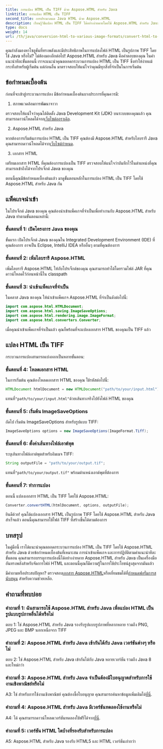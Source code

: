 ```yaml
---
title: การแปลง HTML เป็น TIFF ด้วย Aspose.HTML สำหรับ Java
linktitle: การแปลง HTML เป็น TIFF
second_title: การประมวลผล Java HTML ด้วย Aspose.HTML
description: เรียนรู้วิธีแปลง HTML เป็น TIFF ได้อย่างง่ายดายโดยใช้ Aspose.HTML สำหรับ Java คำแนะนำทีละขั้นตอนเพื่อการจัดการเอกสารอย่างมีประสิทธิภาพ
type: docs
weight: 14
url: /th/java/conversion-html-to-various-image-formats/convert-html-to-tiff/
---
```

คุณกำลังมองหาโซลูชันที่ทรงพลังและมีประสิทธิภาพในการแปลงไฟล์ HTML เป็นรูปภาพ TIFF โดยใช้ Java หรือไม่? ไม่ต้องมองอีกต่อไป! Aspose.HTML สำหรับ Java คือคำตอบของคุณ ในคำแนะนำทีละขั้นตอนนี้ เราจะแนะนำคุณตลอดกระบวนการแปลง HTML เป็น TIFF ซึ่งทำให้ง่ายแม้กระทั่งสำหรับผู้เริ่มต้น แต่ก่อนอื่น มาตรวจสอบให้แน่ใจว่าคุณมีทุกสิ่งที่จำเป็นในการเริ่มต้น

## ข้อกำหนดเบื้องต้น

ก่อนที่จะเข้าสู่กระบวนการแปลง มีข้อกำหนดเบื้องต้นบางประการที่คุณควรมี:

1. สภาพแวดล้อมการพัฒนาจาวา

 ตรวจสอบให้แน่ใจว่าคุณได้ติดตั้ง Java Development Kit (JDK) บนระบบของคุณแล้ว คุณสามารถดาวน์โหลดได้จาก[เว็บไซต์ออราเคิล](https://www.oracle.com/java/technologies/javase-downloads.html).

2. Aspose.HTML สำหรับ Java

 หากต้องการเริ่มต้นการแปลง HTML เป็น TIFF คุณต้องมี Aspose.HTML สำหรับไลบรารี Java คุณสามารถดาวน์โหลดได้จาก[เว็บไซต์กำหนด](https://releases.aspose.com/html/java/).

3. เอกสาร HTML

เตรียมเอกสาร HTML ที่คุณต้องการแปลงเป็น TIFF ตรวจสอบให้แน่ใจว่าบันทึกไว้ในตำแหน่งที่คุณสามารถเข้าถึงได้จากโปรเจ็กต์ Java ของคุณ

ตอนนี้คุณมีข้อกำหนดเบื้องต้นแล้ว มาดูขั้นตอนหลักในการแปลง HTML เป็น TIFF โดยใช้ Aspose.HTML สำหรับ Java กัน

## แพ็คเกจนำเข้า

ในโปรเจ็กต์ Java ของคุณ คุณต้องนำเข้าแพ็คเกจที่จำเป็นเพื่อทำงานกับ Aspose.HTML สำหรับ Java ทำตามขั้นตอนเหล่านี้:

### ขั้นตอนที่ 1: เปิดโครงการ Java ของคุณ

ขั้นแรก เปิดโปรเจ็กต์ Java ของคุณใน Integrated Development Environment (IDE) ที่คุณต้องการ อาจเป็น Eclipse, IntelliJ IDEA หรืออื่นๆ ตามที่คุณต้องการ

### ขั้นตอนที่ 2: เพิ่มไลบรารี Aspose.HTML

เพิ่มไลบรารี Aspose.HTML ให้กับโปรเจ็กต์ของคุณ คุณสามารถทำได้โดยรวมไฟล์ JAR ที่คุณดาวน์โหลดไว้ก่อนหน้านี้ใน classpath

### ขั้นตอนที่ 3: นำเข้าแพ็คเกจที่จำเป็น

ในคลาส Java ของคุณ ให้นำเข้าแพ็คเกจ Aspose.HTML ที่จำเป็นดังต่อไปนี้:

```java
import com.aspose.html.HTMLDocument;
import com.aspose.html.saving.ImageSaveOptions;
import com.aspose.html.rendering.image.ImageFormat;
import com.aspose.html.converters.Converter;
```

เมื่อคุณนำเข้าแพ็คเกจที่จำเป็นแล้ว คุณก็พร้อมที่จะแปลงเอกสาร HTML ของคุณเป็น TIFF แล้ว

## แปลง HTML เป็น TIFF

กระบวนการแปลงสามารถแบ่งออกเป็นหลายขั้นตอน:

### ขั้นตอนที่ 4: โหลดเอกสาร HTML

ในการเริ่มต้น คุณต้องโหลดเอกสาร HTML ของคุณ ใช้รหัสต่อไปนี้:

```java
HTMLDocument htmlDocument = new HTMLDocument("path/to/your/input.html");
```

 แทนที่`"path/to/your/input.html"`ด้วยเส้นทางจริงไปยังไฟล์ HTML ของคุณ

### ขั้นตอนที่ 5: เริ่มต้น ImageSaveOptions

ถัดไป เริ่มต้น ImageSaveOptions สำหรับรูปแบบ TIFF:

```java
ImageSaveOptions options = new ImageSaveOptions(ImageFormat.Tiff);
```

### ขั้นตอนที่ 6: ตั้งค่าเส้นทางไฟล์เอาต์พุต

ระบุเส้นทางไฟล์เอาต์พุตสำหรับอิมเมจ TIFF:

```java
String outputFile = "path/to/your/output.tif";
```

 แทนที่`"path/to/your/output.tif"` พร้อมตำแหน่งเอาต์พุตที่ต้องการ

### ขั้นตอนที่ 7: ทำการแปลง

ตอนนี้ แปลงเอกสาร HTML เป็น TIFF โดยใช้ Aspose.HTML:

```java
Converter.convertHTML(htmlDocument, options, outputFile);
```

ยินดีด้วย! คุณได้แปลงเอกสาร HTML เป็นรูปภาพ TIFF โดยใช้ Aspose.HTML สำหรับ Java สำเร็จแล้ว ตอนนี้คุณสามารถใช้ไฟล์ TIFF ที่สร้างขึ้นได้ตามต้องการ

## บทสรุป

ในคู่มือนี้ เราได้แนะนำคุณตลอดกระบวนการแปลง HTML เป็น TIFF โดยใช้ Aspose.HTML สำหรับ Java ด้วยข้อกำหนดเบื้องต้นที่เหมาะสม การนำเข้าแพ็คเกจ และการปฏิบัติตามคำแนะนำทีละขั้นตอน คุณสามารถบรรลุการแปลงนี้ได้อย่างง่ายดาย Aspose.HTML สำหรับ Java เป็นเครื่องมืออันทรงพลังสำหรับจัดการไฟล์ HTML และตอนนี้คุณก็มีความรู้ในการใช้ประโยชน์สูงสุดจากมันแล้ว

 มีคำถามหรือประสบปัญหา? ตรวจสอบ[เอกสาร Aspose.HTML](https://reference.aspose.com/html/java/)หรือเยี่ยมชมได้ที่[กำหนดฟอรั่มการสนับสนุน](https://forum.aspose.com/) สำหรับความช่วยเหลือ.

## คำถามที่พบบ่อย

### คำถามที่ 1: ฉันสามารถใช้ Aspose.HTML สำหรับ Java เพื่อแปลง HTML เป็นรูปแบบรูปภาพอื่นได้หรือไม่

ตอบ 1: ใช่ Aspose.HTML สำหรับ Java รองรับรูปแบบรูปภาพที่หลากหลาย รวมถึง PNG, JPEG และ BMP นอกเหนือจาก TIFF

### คำถามที่ 2: Aspose.HTML สำหรับ Java เข้ากันได้กับ Java เวอร์ชันต่างๆ หรือไม่

ตอบ 2: ใช่ Aspose.HTML สำหรับ Java เข้ากันได้กับ Java หลายเวอร์ชัน รวมถึง Java 8 และใหม่กว่า

### คำถามที่ 3: Aspose.HTML สำหรับ Java จำเป็นต้องมีใบอนุญาตสำหรับการใช้งานเชิงพาณิชย์หรือไม่

 A3: ใช่ สำหรับการใช้งานเชิงพาณิชย์ คุณต้องซื้อใบอนุญาต คุณสามารถค้นหาข้อมูลเพิ่มเติมได้[ที่นี่](https://purchase.aspose.com/buy).

### คำถามที่ 4: Aspose.HTML สำหรับ Java มีเวอร์ชันทดลองใช้งานหรือไม่

 A4: ได้ คุณสามารถดาวน์โหลดเวอร์ชันทดลองใช้ฟรีได้จาก[ที่นี่](https://releases.aspose.com/html/java).

### คำถามที่ 5: เวอร์ชัน HTML ใดบ้างที่รองรับสำหรับการแปลง

A5: Aspose.HTML สำหรับ Java รองรับ HTML5 และ HTML เวอร์ชันเก่ากว่า